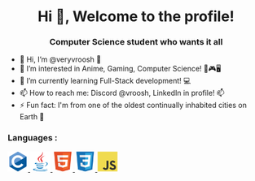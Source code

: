 <h1 align="center">Hi 👋, Welcome to the profile!</h1>
<h3 align="center">Computer Science student who wants it all</h3>

- 👋 Hi, I’m @veryvroosh 🚗
- 👀 I’m interested in Anime, Gaming, Computer Science! 🗾🎮🖥️
- 🌱 I’m currently learning Full-Stack development! 💻
- 📫 How to reach me: Discord @vroosh, LinkedIn in profile! 📫
- ⚡ Fun fact: I'm from one of the oldest continually inhabited cities on Earth 👀

<h3 align="left">Languages :</h3>
<p align="left"> 
  <a href="#" target="_blank" rel="noreferrer"> 
    <img src="https://raw.githubusercontent.com/devicons/devicon/master/icons/c/c-original.svg" alt="C" width="40" height="40"/> </a> 
  <a href="#" target="_blank" rel="noreferrer"> 
    <img src="https://raw.githubusercontent.com/devicons/devicon/master/icons/java/java-original.svg" alt="Java" width="40" height="40"/> </a> 
  <a href="#" target="_blank" rel=noreferrer"> 
    <img src="https://raw.githubusercontent.com/devicons/devicon/master/icons/html5/html5-original.svg" alt="HTML5" width="40" height="40"/> 
  <a href="#" target="_blank" rel=noreferrer"> 
    <img src="https://raw.githubusercontent.com/devicons/devicon/master/icons/css3/css3-original.svg" alt="CSS" width="40" height="40"/> 
  <a href="#" target="_blank" rel=noreferrer">
    <img src="https://raw.githubusercontent.com/devicons/devicon/master/icons/javascript/javascript-original.svg" alt="JavaScript" width="40" height="40"/>
</p>

<!---
veryvroosh/veryvroosh is a ✨ special ✨ repository because its `README.md` (this file) appears on your GitHub profile.
You can click the Preview link to take a look at your changes.
--->
